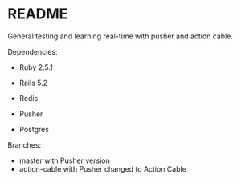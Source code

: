 # README

General testing and learning real-time with pusher and action cable.

Dependencies:

* Ruby 2.5.1

* Rails 5.2

* Redis

* Pusher

* Postgres

Branches:

* master with Pusher version
* action-cable with Pusher changed to Action Cable

